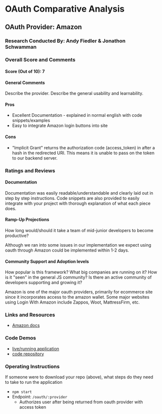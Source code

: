 # OAuth Comparative Analysis

## OAuth Provider: Amazon 

### Research Conducted By: Andy Fiedler & Jonathon Schwamman

### Overall Score and Comments
#### Score (Out of 10): 7
#### General Comments
Describe the provider. Describe the general usability and learnability.

#### Pros
* Excellent Documentation - explained in normal english with code snippets/examples
* Easy to integrate Amazon login buttons into site

#### Cons
* "Implicit Grant" returns the authorization code (access_token) in after a hash in the redirected URI. This means it is unable to pass on the token to our backend server.


### Ratings and Reviews
#### Documentation
Documentation was easily readable/understandable and clearly laid out in step by step instructions. Code snippets are also provided to easily integrate with your project with thorough explanation of what each piece does.

#### Ramp-Up Projections
How long would/should it take a team of mid-junior developers to become productive?  

Although we ran into some issues in our implementation we expect using oauth through Amazon could be implemented within 1-2 days.

#### Community Support and Adoption levels
How popular is this framework? What big companies are running on it? How is it "seen" in the general JS community?  Is there an active community of developers supporting and growing it?  

Amazon is one of the major oauth providers, primarily for ecommerce site since it incorporates access to the amazon wallet. Some major websites using Login With Amazon include Zappos, Woot, MattressFirm, etc.

### Links and Resources
* [Amazon docs](https://developer.amazon.com/docs/login-with-amazon/web-docs.html)

### Code Demos
* [live/running application](http://xyz.com)
* [code repository](http://xyz.com)

### Operating Instructions
If someone were to download your repo (above), what steps do they need to take to run the application
* `npm start`
* Endpoint: `/oauth/:provider`
  * Authorizes user after being returned from oauth provider with access token

